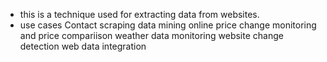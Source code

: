 - this is a technique used for extracting data from websites.
- use cases
   Contact scraping
   data mining
   online price change monitoring and price compariison
   weather data monitoring
   website change detection
   web data integration